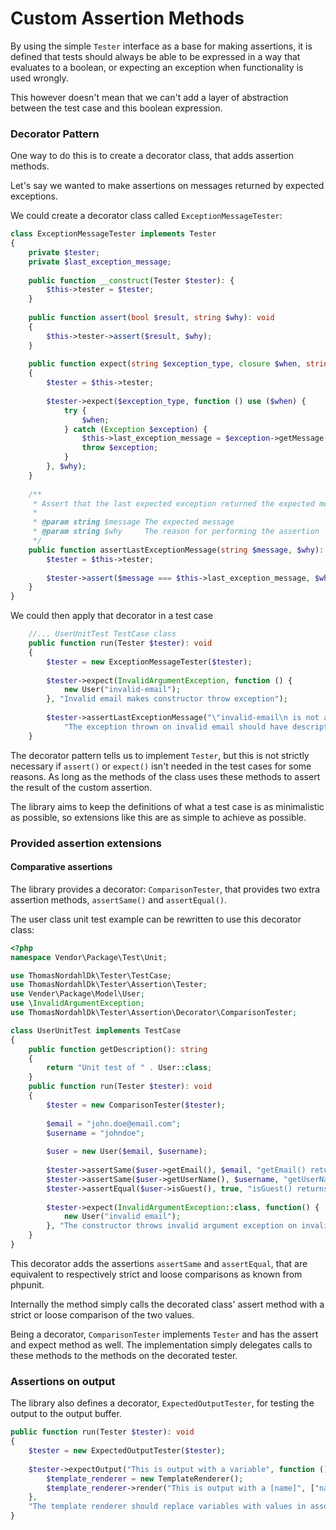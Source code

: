 Custom Assertion Methods
===========================

By using the simple `Tester` interface as a base for making assertions, it is defined
that tests should always be able to be expressed in a way that evaluates to a boolean, or
expecting an exception when functionality is used wrongly.

This however doesn't mean that we can't add a layer of abstraction between the test case
and this boolean expression.

### Decorator Pattern
One way to do this is to create a decorator class, that adds assertion methods.

Let's say we wanted to make assertions on messages returned by expected exceptions.

We could create a decorator class called `ExceptionMessageTester`:

```php
class ExceptionMessageTester implements Tester
{
    private $tester;
    private $last_exception_message;
    
    public function __construct(Tester $tester): {
        $this->tester = $tester;
    }
    
    public function assert(bool $result, string $why): void
    {
        $this->tester->assert($result, $why);
    }
    
    public function expect(string $exception_type, closure $when, string why): void
    {
        $tester = $this->tester;
        
        $tester->expect($exception_type, function () use ($when) {
            try {
                $when;
            } catch (Exception $exception) {
                $this->last_exception_message = $exception->getMessage();
                throw $exception;
            }
        }, $why);
    }
    
    /**
     * Assert that the last expected exception returned the expected message.
     * 
     * @param string $message The expected message
     * @param string $why     The reason for performing the assertion
     */
    public function assertLastExceptionMessage(string $message, $why): void {
        $tester = $this->tester;
        
        $tester->assert($message === $this->last_exception_message, $why);
    }
}
```

We could then apply that decorator in a test case
```php
    //... UserUnitTest TestCase class
    public function run(Tester $tester): void
    {
        $tester = new ExceptionMessageTester($tester);
        
        $tester->expect(InvalidArgumentException, function () {
            new User("invalid-email");
        }, "Invalid email makes constructor throw exception");
        
        $tester->assertLastExceptionMessage("\"invalid-email\n is not a valid email address", 
            "The exception thrown on invalid email should have descriptive message");
    }
```

The decorator pattern tells us to implement `Tester`, but this is not strictly necessary if `assert()`
or `expect()` isn't needed in the test cases for some reasons. As long as the methods of the class
uses these methods to assert the result of the custom assertion.
 
The library aims to keep the definitions of what a test case is as minimalistic as possible, so extensions like
this are as simple to achieve as possible.

### Provided assertion extensions

#### Comparative assertions
The library provides a decorator: `ComparisonTester`, that provides two extra assertion methods,
`assertSame()` and `assertEqual()`.

The user class unit test example can be rewritten to use this decorator class:


```php
<?php
namespace Vendor\Package\Test\Unit;

use ThomasNordahlDk\Tester\TestCase;
use ThomasNordahlDk\Tester\Assertion\Tester;
use Vender\Package\Model\User;
use \InvalidArgumentException;
use ThomasNordahlDk\Tester\Assertion\Decorator\ComparisonTester;

class UserUnitTest implements TestCase
{
    public function getDescription(): string
    {
        return "Unit test of " . User::class;
    }
    public function run(Tester $tester): void
    {
        $tester = new ComparisonTester($tester);
        
        $email = "john.doe@email.com";
        $username = "johndoe";
        
        $user = new User($email, $username);
        
        $tester->assertSame($user->getEmail(), $email, "getEmail() returns the correct email");
        $tester->assertSame($user->getUserName(), $username, "getUserName() returns the correct name");
        $tester->assertEqual($user->isGuest(), true, "isGuest() returns truthy value on new user");
        
        $tester->expect(InvalidArgumentException::class, function() {
            new User("invalid email");
        }, "The constructor throws invalid argument exception on invalid email address");
    }
}
```

This decorator adds the assertions `assertSame` and `assertEqual`, that are equivalent to respectively 
strict and loose comparisons as known from phpunit. 

Internally the method simply calls the decorated class' assert method with a strict or loose comparison 
of the two values.

Being a decorator, `ComparisonTester` implements `Tester` and has the assert and expect method as well. 
The implementation simply delegates calls to these methods to the methods on the decorated tester.

### Assertions on output
The library also defines a decorator, `ExpectedOutputTester`, for testing the output to the output buffer.

```php
public function run(Tester $tester): void
{
    $tester = new ExpectedOutputTester($tester);
    
    $tester->expectOutput("This is output with a variable", function () {
        $template_renderer = new TemplateRenderer();
        $template_renderer->render("This is output with a [name]", ["name" => "variable"]);
    }, 
    "The template renderer should replace variables with values in associative array");
}
```
